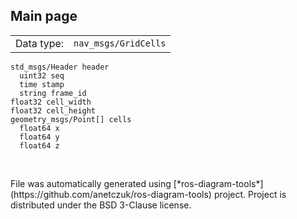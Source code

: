 <!--
File was automatically generated using 'ros-diagram-tools' project.
Project is distributed under the BSD 3-Clause license.
-->

## Main page

|     |     |
| --- | --- |
| Data type: | `nav_msgs/GridCells` |

```
std_msgs/Header header
  uint32 seq
  time stamp
  string frame_id
float32 cell_width
float32 cell_height
geometry_msgs/Point[] cells
  float64 x
  float64 y
  float64 z


```


</br>
File was automatically generated using [*ros-diagram-tools*](https://github.com/anetczuk/ros-diagram-tools) project.
Project is distributed under the BSD 3-Clause license.
